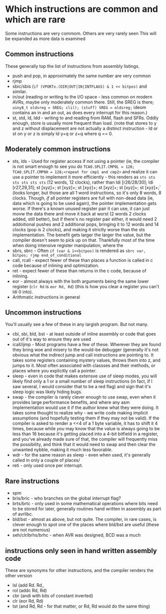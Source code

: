 # Which instructions are common and which are rare
Some instructions are very commom. Others are very rarely seen
This will be expanded as more data is examined

## Common instructions
These generally top the list of instructions from assembly listings.
* push and pop, in approximately the same number are very common 
* rjmp
* sbic/sbis (`if (VPORTx.(DIR|OUT|IN|INTFLAGS) & 1 << bitpos)` and similar.
* in/out (reading or writing to the I/O space - less common on modern AVRs, maybe only moderately common there. Still, the SREG is there; `uiny8_t oldsreg = SREG; cli(); (stuff) SREG = oldsreg;` ideom contains an in and an out, as does every interrupt for this reason.) 
* st, std, ld, ldd - writing to and reading from RAM, flash and SFRs. Oddly enough, store is usually more frequent than load. (note that stores to y and z without displacement are not actually a distinct instruction - ld or st on y or z is simply ld y+q or z+q where q == 0.
 
## Moderately common instructions
* sts, lds - Used for register access if not using a pointer (ie, the compiler is not smart enough to see you do `TCA0.SPLIT.CMP0L = 128; TCA0.SPLIT.CMP0H = 128;<repeat for cmp1 and cmp2>` and realize it can use a pointer to implement it more efficiently - this renders as `sts sts sts sts sts sts` (12 words, 12 clocks), rather than ldi [r26/28/30]; ldi [r27,29,31]; st [xyz]+; st [xyz]+; st [xyz]+; st [xyz]+; st [xyz]+; st [xyz]+;` (looks longer, but those are all 1 word instructions, so it's only 8 words, 8 clocks. Though, *if* all pointer registers are full with non-dead data (ie, data which is going to be used again), the pointer implementation gets worse. If there's a known unused register pair it can use, it can just movw the data there and move it back at worst (2 words 2 clocks added, still better), but if there's no register pair either, it would need 2 addoitional pushes and 2 additional pops, bringing it to 12 words and 14 clocks (pop is 2 clocks), and making it strictly worse than the sts implementation. The benefit gets larger the larger the value, but the compiler doesn't seem to pick up on that. Thankfully most of the time when doing intensive register manipulation, where the 
* sbrs, sbrc - Often `if (var & 1<<bitpos)` is rendered as `sbrc var, bitpos; rjmp end_of_conditional` 
* call, rcall - expect fewer of these than places a function is called in c code because of inlining and optimization. 
* ret - expect fewer of these than returns in the c code, because of inlining. 
* eor - almost always with the both arguments being the same lower register (`clr Rd` is `eor Rd, Rd`) (this is how you clear a register you can't ldi 0 into). 
* Arithmatic instructions in general

## Uncommon instructions
You'll usually see a few of these in any largish program. But not many. 
* cbi, sbi, bld, bst - at least outside of inline assembly or code that goes out of it's way to ensure they are used
* icall/ijmp - Most programs have a few of these. Wherever they are found they bring woe and misery to the would-be debugger (generally it's not obvious what the indirect jump and call instructions are pointing to. It takes some registers containing mystery values, throws them into z, and jumps to it. Most often associated with classses and their methods, or places where you explicitly call a pointer. 
* sleep - even in code that makes extensve use of sleep modes, you will likely find only a 1 or a small number of sleep instructions (in fact, if I saw several, I would consider that to be a red flag) and sign that it's sleep logic was likely hiding bugs. 
* swap - the compiler is rarely clever enough to use swap, even when it provides large performance benefits, and where any asm implementation would use it if the author knew what they were doing. It takes some thought to realize why - we write code making implicit assumptions (and hopefully testing them if they may not be valid). If the compiler is asked to render a <<4 of a 1 byte variable, it has to shift it 4 times, because while *you* may know that the value is always going to be less than 16 because it's getting placed into a 4-bit bitfield in a register, and you've already made sure of that, the compiler will frequently miss the possibility, and think that it would need to swap and then clear the unwanted nybble, making it much less favorable. 
* wdr - for the same reason as sleep - even when used, it's generally called in only a couple of places/ 
* reti - only used once per interrupt. 

## Rare instructions
* spm
* bris/bric - who branches on the global interrupt flag?
* brts/brtc - only used in some mathematical operations where bits need to be stored for later, generally routines hand written in assembly as part of avrlibc. 
* bld/bst - almost as above, but not quite. The compiler, in rare cases, is clever enough to spot one of the places where bld/bst are useful (these are not numerous)
* seh/clr/brhs/brhc - when AVR was designed, BCD was a much 


## instructions only seen in hand written assembly code
These are synonyms for other instructions, and the compiler renders the other version
* lsl (add Rd. Rd_
* rol (addc Rd, Rd)
* cbr (andi with bits of constant inverted)
* clr (eor Rd, Rd)
* tst (and Rd, Rd - for that matter, or Rd, Rd would do the same thing)
